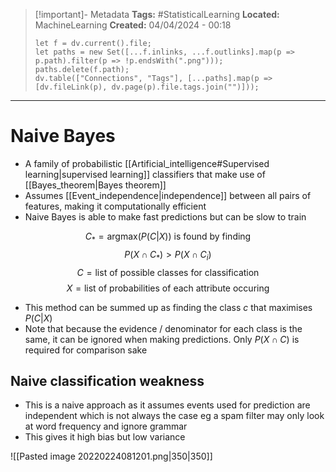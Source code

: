 > [!important]- Metadata
> **Tags:** #StatisticalLearning 
> **Located:** MachineLearning
> **Created:** 04/04/2024 - 00:18
> ```dataviewjs
> let f = dv.current().file;
> let paths = new Set([...f.inlinks, ...f.outlinks].map(p => p.path).filter(p => !p.endsWith(".png")));
> paths.delete(f.path);
> dv.table(["Connections", "Tags"], [...paths].map(p => [dv.fileLink(p), dv.page(p).file.tags.join("")]));
> ```

___
# Naive Bayes
- A family of probabilistic [[Artificial_intelligence#Supervised learning|supervised learning]] classifiers that make use of [[Bayes_theorem|Bayes theorem]] 
- Assumes [[Event_independence|independence]] between all pairs of features, making it computationally efficient 
- Naive Bayes is able to make fast predictions but can be slow to train 

$$C_{*}=\text{argmax}(P(C|X))\text{ is found by finding}$$
$$P(X\cap C_{*})>P(X\cap C_{i})$$
$$C=\text{list of possible classes for classification}$$
$$X=\text{list of probabilities of each attribute occuring}$$
- This method can be summed up as finding the class $c$ that maximises $P(C|X)$ 
- Note that because the evidence / denominator for each class is the same, it can be ignored when making predictions. Only $P(X \cap C)$  is required for comparison sake

## Naive classification weakness 
- This is a naive approach as it assumes events used for prediction are independent which is not always the case eg a spam filter may only look at word frequency and ignore grammar
- This gives it high bias but low variance

![[Pasted image 20220224081201.png|350|350]]
